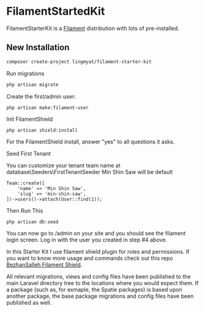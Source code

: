 # FilamentStartedKit

FilamentStarterKit is a [Filament](https://filamentphp.com/) distribution with lots 
of pre-installed.

## New Installation

```bash
composer create-project lingmyat/filament-starter-kit
```

Run migrations

```bash
php artisan migrate
```

Create the first/admin user:

```
php artisan make:filament-user
```

Init FilamentShield

```
php artisan shield:install
```


For the FilamentShield install, answer "yes" to all questions it asks.



Seed First Tenant 


You can customize your tenant team name at database\Seeders\FirstTenantSeeder Min Shin Saw will be default



```
Team::create([
    'name' => 'Min Shin Saw',
    'slug' => 'min-shin-saw',
])->users()->attach(User::find(1));

```

Then Run This

```
php artisan db:seed
```

You can now go to /admin on your site and you should see the filament 
login screen. Log in with the user you created in step #4 above. 

In this Starter Kit I use filament shield plugin for roles and permissions. If you want to know more usage and commands check out this repo [BezhanSalleh Filament Shield](https://github.com/bezhanSalleh/filament-shield).

All relevant migrations, views and config files have been published to the main Laravel 
directory tree to the locations where you would expect them. If a package (such as, for 
exmaple, the Spatie packages) is based upon another package, the base package 
migrations and config files have been published as well. 



